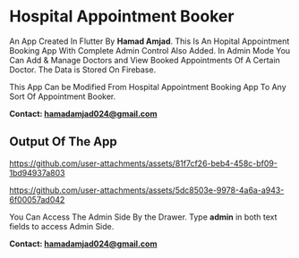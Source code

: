 # Hospital Appointment Booker

An App Created In Flutter By **Hamad Amjad**.
This Is An Hopital Appointment Booking App With Complete Admin Control Also Added.
In Admin Mode You Can Add & Manage Doctors and View Booked Appointments Of A Certain Doctor.
The Data is Stored On Firebase.

This App Can be Modified From Hospital Appointment Booking App To Any Sort Of Appointment Booker.

**Contact: hamadamjad024@gmail.com**



## Output Of The App 
https://github.com/user-attachments/assets/81f7cf26-beb4-458c-bf09-1bd94937a803

https://github.com/user-attachments/assets/5dc8503e-9978-4a6a-a943-6f00057ad042

You Can Access The Admin Side By the Drawer.
Type **admin** in both text fields to access Admin Side.

**Contact: hamadamjad024@gmail.com**
